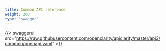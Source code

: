 ```yaml
---
title: Common API reference
weight: 200
type: "swagger"
---
```


{{< swaggerui src="https://raw.githubusercontent.com/openclarity/apiclarity/master/api3/common/openapi.yaml" >}}
